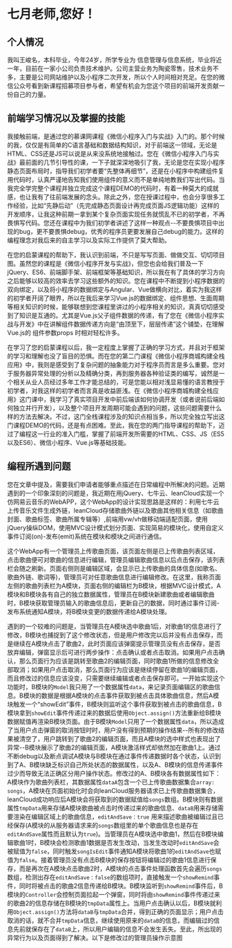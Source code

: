 # 七月老师,您好！

## 个人情况

我叫王峻名，本科毕业，今年24岁，所学专业为 信息管理与信息系统，毕业将近一年，目前在一家小公司负责技术维护。公司主营业务为陶瓷零售，技术业务不多，主要是公司网站维护以及小程序二次开发，所以个人时间相对充足。在您的微信公众号看到新课程招募项目参与者，希望有机会为您这个项目的前端开发贡献一份自己的力量。

## 前端学习情况以及掌握的技能

我接触前端，是通过您的慕课网课程《微信小程序入门与实战》入门的。那个时候的我，仅仅是有简单的C语言基础和数据结构知识，对于前端这一领域，无论是HTML、CSS还是JS可以说是从来没系统地接触过。您在《微信小程序入门与实战》最前面的几节引导性的课，一下子就深深地吸引了我，无论是您在实现小程序静态页面布局时，指导我们初学者要“先整体再细节”，还是在小程序中构建组件复用代码时，认真严谨地告知我们使用组件的意义而不是单纯地教我们写出代码。当我完全学完整个课程并独立完成这个课程DEMO的代码时，有着一种莫大的成就感，也让我有了往前端发展的念头。除此之外，您在授课过程中，也会分享很多工作经验，比如“先静后动”（先完成静态页面设计再完成页面JS逻辑功能）这样的开发顺序，让我这种前期一拿到某个复杂页面实现任务就慌乱不已的初学者，不再畏惧写代码。您还在课程中为我们初学者讲述了这样一种观点--不要畏惧项目中出现的bug，更不要畏惧debug，优秀的程序员更要发展自己debug的能力。这样的编程理念对我后来的自主学习以及实际工作提供了莫大帮助。

在您的启蒙课程的帮助下，我认识到前端，不只是写写页面、做做交互、切切项目图。虽然您的课程是《微信小程序开发与实战》，但您也会给我们普及一下jQuery、ES6、前端脚手架、前端框架等基础知识，所以我在有了具体的学习方向之后能够以较高的效率去学习这些额外的知识。您在课程中不断提到小程序数据的双向绑定，以及将小程序的数据绑定与Angular、Vue做横向对比，着实为我这样的初学者开阔了眼界，所以在我后来学习Vue.js的数据绑定、组件思想、生面周期等相关知识的时候，能够联想到您课程里讲过的小程序相关的知识，真真切切感受到了知识是互通的。尤其是Vue.js父子组件数据的传递，有了您在《微信小程序实战与开发》中在讲解组件数据传递方向是“由顶至下，层层传递”这个铺垫，在理解Vue.js的 组件参数props 时相对轻松许多。

在学习了您的启蒙课程以后，我一定程度上掌握了正确的学习方式，并且对于框架的学习和理解也没了盲目的恐惧。而在您的第二门课程《微信小程序商城构建全栈应用》中，我则是感受到了复杂问题的抽象能力对于程序员而言是多么重要。您对于服务器异常处理的分析以及精确分类，再到服务器各种验证类的编写，诚然是一个相关从业人员经过多年工作才能总结的，可是您能以相对浅显易懂的语言教授于初学者，对我这样的初学者而言真是收益匪浅。在《微信小程序商城构建全栈应用》这门课中，我学习了真实项目开发中前后端该如何协调开发（或者说前后端如何独立并行开发），以及整个项目开发周期可能会遇到的问题，这些问题需要什么样的方法去解决。不过，这门全栈课程涉及的知识点相当多，所以完全独立写出这门课程DEMO的代码，还是有点困难。至此，我在您的两门指导课程的帮助下，迈过了编程这一行业的准入门槛，掌握了前端开发所需要的HTML、CSS、JS（ES5以及ES6）、微信小程序、Vue.js等基础技能。

## 编程所遇到问题

您在文章中提及，需要我们申请者能够重点描述在日常编程中所解决的问题。近期遇到的一个印象深刻的问题是，我近期在用jQuery、七牛云、leanCloud实现一个仿网易云音乐的WebAPP，这个WebApp的设计实现思路是这样的：利用七牛云上传音乐文件生成外链，leanCloud存储歌曲外链以及歌曲其他相关信息（如歌曲封面、歌曲标签、歌曲所属专辑等）,前端用vw/vh做移动端适配页面，使用jQuery操纵DOM，使用MVC设计模式划分页面、实现简易的模块化，使用自定义事件订阅(on)-发布(emit)系统在模块和模块之间进行通信。

这个WebApp有一个管理员上传歌曲页面，该页面左侧是已上传歌曲列表区域，点击歌曲便可对歌曲的信息进行编辑，管理员编辑歌曲信息以后点击保存，该列表栏会随之刷新。页面右侧则是编辑区域，会显示已上传歌曲的具体信息(如歌名、歌曲外链、歌词等)，管理员可对任意歌曲信息进行编辑修改。在这里，我称页面左侧的歌曲列表栏为A模块，页面右侧的编辑栏为B模块，根据MVC设计模式，A模块和B模块各有自己的独立数据属性，管理员在B模块新建歌曲或者编辑歌曲时，B模块获取管理员输入的歌曲信息后，更新自己的数据，同时通过事件订阅-发布系统通知A模块，将B模块变更的数据传递给A模块处理。

遇到的一个较难的问题是，当管理员在A模块选中歌曲1后，对歌曲1的信息进行了修改，B模块也捕捉到了这个修改状态，但是用户修改完以后并没有点击保存，而是继续在A模块点击了歌曲2，此时页面应该弹窗提示管理员没有点击保存，是否放弃编辑，弹窗显示后可进行两步操作：点击确认或者点击取消。如果用户点击确认，那么页面行为应该是跳转至歌曲2的编辑页面，同时歌曲1所做的信息修改全部取消；如果用户点击取消，那么页面行为应该是继续停留在歌曲1的编辑页面，而且修改过的信息应该没变，只需要继续编辑或者点击保存即可。一开始实现这个功能时，B模块的`Model`我只用了一个数据属性`data`，来记录页面编辑区的歌曲信息。B模块的数据是根据A模块的点击事件获取到被点击具体歌曲信息，然后A模块触发一个“showEdit”事件，B模块则监听这个事件获取到被点击的歌曲信息，B模块拿到`showEdit`事件传递过来的数据后使用`Object.assign()`方法重新给B模块数据赋值再渲染B模块页面。由于B模块`Model`只用了一个数据属性`data`，所以造成了当用户点击弹窗的取消按钮时时，用户没有得到预期的操作结果--所有的修改结果被清空了，用户跳转到了歌曲2的编辑页面，而且A模块的选中样式也表现出了异常--B模块展示了歌曲2的编辑页面，A模块激活样式却依然加在歌曲1上。通过不断debug以及断点调试A模块与B模块在通过事件传递数据时各个状态，认识到到了A、B模块缺乏标识自己所处状态的数据属性，以及A、B模块的信息传递事件过少而导致无法正确区分用户操作状态。修改过的A、B模块各有数据属性如下：A模块作为歌曲列表栏，其数据属性`dataA`包含一个已上传歌曲数据集合`array: songs`，A模块在页面初始化时会向leanCloud服务器请求已上传歌曲数据集合，leanCloud成功响应后A模块会将获取到的数据赋值给`songs`数组。B模块则有数据属性`tmpData`用来存储A模块歌曲被点击时传递过来的歌曲信息、`dataB`用来存储需要渲染在编辑区域上的歌曲信息，`editAndSave：true` 用来描述歌曲被编辑过且已经保存(A模块的从服务器请求来的`songs`数组里的单个歌曲信息也是存在`editAndSave`属性而且默认为`true`)。当管理员在A模块选中歌曲1，然后在B模块编辑歌曲1时，B模块会检测歌曲1数据是否发生改动，当发生改动时`editAndSave`会被赋值为`false`，同时触发`songIsEdit`事件通知A模块将歌曲1的`editAndSave`也赋值为`false`。接着管理员没有点击B模块的保存按钮将编辑过的歌曲1信息进行保存，而是再次在A模块点击歌曲2时，A模块的点击事件处理函数首先会遍历`songs`数组，检测出存在`editAndSave：false`的数组项时，直接触发一个`showRemind`事件，同时将被点击的歌曲2信息传递给B模块。B模块监听到`showRemind`事件后，B模块的`Controller`会控制页面拉起一个弹窗，同时将由`showRemind`事件传递过来的歌曲2的信息存储在B模块的`tmpData`属性上。当用户点击确认以后，B模块就利用`Object.assign()`方法将`dataB`与`tmpData`合并，得到正确的页面显示；用户点击取消的话，就不合并`tmpData`信息，继续使用原来的`dataB`的信息，而编辑过的信息先前就保存在了`dataB`上，所以用户编辑的信息不会发生丢失。至此，所出现的异常行为以及页面得到了解决。以下是修改过的管理员操作示意图